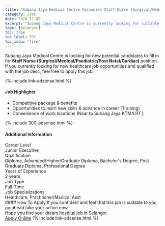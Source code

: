 ```yaml
---
title: "Subang Jaya Medical Centre Vacancies Staff Nurse (Surgical/Medical/Paediatric/Post Natal/Cardiac)" 
category: Jobs 
date: 2020-12-07 
excerpt: "Subang Jaya Medical Centre is currently looking for suitable person to fill in the Staff Nurse (Surgical/Medical/Paediatric/Post Natal/Cardiac) which positioned at Selangor" 
tags: [Selangor] 
toc: true 
toc_label: TOC 
toc_icon: "fire" 
--- 
```


<p>Subang Jaya Medical Centre is looking for new potential candidates to fill in for <b>Staff Nurse (Surgical/Medical/Paediatric/Post Natal/Cardiac)</b> position. If you currently looking for new healthcare job opportunities and qualified with the job desc, feel free to apply this job.
</p>{% include link-adsense.html %} 
<div><div><div><h4>Job Highlights</h4></div></div><div><ul><li><div><div><div><div></div></div></div><div><span>Competitive package &amp; benefits</span></div></div></li><li><div><div><div><div></div></div></div><div><span>Opportunities to learn new skills &amp; advance in career (Training)</span></div></div></li><li><div><div><div><div></div></div></div><div><span>Convenience of work locations (Near to Subang Jaya KTM/LRT )</span></div></div></li></ul></div></div> 
{% include 300-adsense.html %} 
<div><div><div><h4>Additional Information</h4></div></div><div><div><div><div><div><div><div><div><span>Career Level</span></div></div><div><span>Junior Executive</span></div></div></div></div><div><div><div><div><div><span>Qualification</span></div></div><div><span>Diploma, Advanced/Higher/Graduate Diploma, Bachelor's Degree, Post Graduate Diploma, Professional Degree</span></div></div></div></div><div><div><div><div><div><span>Years of Experience</span></div></div><div><span>2 years</span></div></div></div></div><div><div><div><div><div><span>Job Type</span></div></div><div><span>Full-Time</span></div></div></div></div><div><div><div><div><div><span>Job Specializations</span></div></div><div><span>Healthcare, Practitioner/Medical Asst</span></div></div></div></div></div></div></div></div> 
#### How To Apply 
If you confident and feel that this job is suitable to you, go ahead take your action now. <br/> 
Hope you find your dream hospital job in Selangor. <br/> 
<a href="https://www.jobstreet.com.my/en/job/staff-nurse-surgical-medical-paediatric-post-natal-cardiac-4438577?jobId=jobstreet-my-job-4438577&sectionRank=16&token=0~bd99a8b3-b6fd-4861-98fc-4d1c4a6563c7&fr=SRP%20View%20In%20New%20Ta" class="btn btn--warning" target="_blank" rel="nofollow noopenner">Apply Online</a> 
{% include link-adsense.html %} 